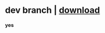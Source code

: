 # dev branch | [download](https://minhaskamal.github.io/DownGit/#/home?url=https://github.com/eltrevii/lunarautocrack/blob/infdev/lunarautocrack.bat)
### yes
